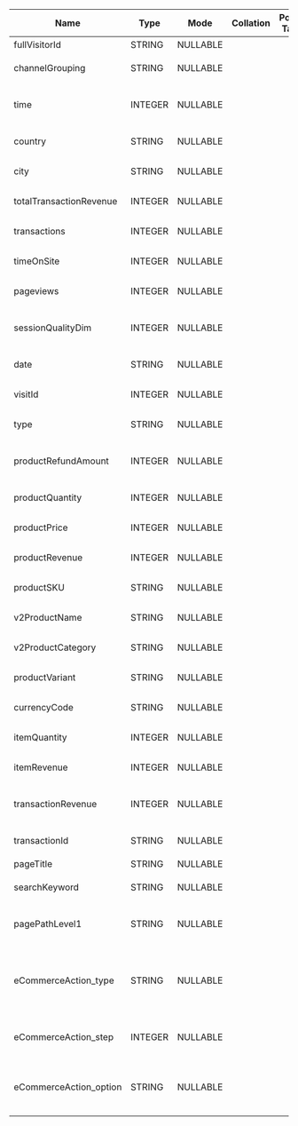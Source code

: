 |Name                       |Type       |Mode       |Collation|Policy Tags|Description|
|-----|-----|-----|-----|-----|-----|
|fullVisitorId	            |STRING	    |NULLABLE	|||고유한 방문자 ID입니다.|	
|channelGrouping	        |STRING	    |NULLABLE	|||이 보기의 최종 사용자 세션과 연결된 기본 채널 그룹입니다.|	
|time	                    |INTEGER	|NULLABLE	|||이 조회가 등록된 visitStartTime 이후 경과한 시간(단위: 밀리초)입니다. 첫 번째 조회의 hits.time은 0입니다.hits.time|
|country	                |STRING	    |NULLABLE	|||세션이 발생한 국가입니다(IP 주소 기준).geoNetwork.country|	
|city	                    |STRING	    |NULLABLE	|||IP 주소 또는 지역 ID에서 가져온 사용자의 도시입니다.geoNetwork.city	|
|totalTransactionRevenue	|INTEGER	|NULLABLE	|||애널리틱스로 전달된 값으로 표시되는 총 거래 수익.totals.totalTransactionRevenue	|
|transactions	            |INTEGER	|NULLABLE	|||세션 내의 총 전자상거래 수입니다.totals.transactions	|
|timeOnSite	                |INTEGER	|NULLABLE	|||총 세션 시간입니다(단위: 초).totals.timeOnSite	|
|pageviews	                |INTEGER	|NULLABLE	|||세션 내의 총 페이지뷰 수입니다.totals.pageviews	|
|sessionQualityDim	        |INTEGER	|NULLABLE	|||각 세션이 거래에 얼마나 근접했는지를 보여주는 추정치입니다.totals.sessionQualityDim 	|
|date	                    |STRING	    |NULLABLE	|||YYYYMMDD 형식으로 표시되는 세션 날짜입니다.	|
|visitId	                |INTEGER	|NULLABLE	|||이 필드는 더 이상 사용되지 않습니다. 대신 'fullVisitorId'를 사용합니다.|	
|type	                    |STRING	    |NULLABLE	|||조회 유형입니다(예: '페이지', '거래', '품목', '이벤트', '소셜', '앱뷰', '예외').hits.type	|
|productRefundAmount	    |INTEGER	|NULLABLE	|||애널리틱스로 전달된 값으로 표시되는 제품 환불 과정의 처리 금액.hits.product.productRefundAmount|	
|productQuantity	        |INTEGER	|NULLABLE	|||구매된 제품의 수량입니다.hits.product.productQuantity|	
|productPrice	            |INTEGER	|NULLABLE	|||애널리틱스로 전달된 값으로 표시되는 제품 가격.hits.product.productPrice|	
|productRevenue	            |INTEGER	|NULLABLE	|||애널리틱스로 전달된 값으로 표시되는 제품 수익.hits.product.productRevenue|	
|productSKU	                |STRING	    |NULLABLE	|||제품 SKU입니다.hits.product.productSKU|	
|v2ProductName	            |STRING	    |NULLABLE	|||제품명입니다.hits.product.v2ProductName|	
|v2ProductCategory	        |STRING	    |NULLABLE	|||상품 카테고리입니다.hits.product.v2ProductCategory|	
|productVariant	            |STRING	    |NULLABLE	|||유사 제품입니다.hits.product.productVariant|	
|currencyCode	            |STRING	    |NULLABLE	|||거래에 대한 현지 통화 코드입니다.hits.transaction.currencyCode|	
|itemQuantity	            |INTEGER	|NULLABLE	|||판매된 제품의 수량입니다.hits.item.itemQuantity|	
|itemRevenue	            |INTEGER	|NULLABLE	|||애널리틱스로 전달된 값으로 표시되는 총 상품 수익.hits.item.itemRevenue|	
|transactionRevenue	        |INTEGER	|NULLABLE	|||애널리틱스로 전달된 값으로 표시되는 총 거래 수익.hits.transaction.transactionRevenue|	
|transactionId	            |STRING	    |NULLABLE	|||전자상거래의 거래 ID입니다.hits.transaction.transactionId|	
|pageTitle	                |STRING	    |NULLABLE	|||페이지 제목입니다.hits.page.pageTitle|	
|searchKeyword	            |STRING	    |NULLABLE	|||검색결과 페이지인 경우 입력한 키워드입니다.hits.page.searchKeyword|	
|pagePathLevel1	            |STRING	    |NULLABLE	|||pagePath의 첫 번째 계층구조 수준에서 모든 페이지 경로를 롤업하는 측정기준입니다.hits.page.pagePathLevel1|	
|eCommerceAction_type	    |STRING	    |NULLABLE	|||액션 유형입니다. 제품 목록:1,제품 세부정보:2,장바구니에 제품 추가:3,장바구니에서 제품 삭제:4,결제:5,구매 완료:6,구매 환불:7,결제 옵션:8,알 수 없음:0.hits.eCommerceAction.action_type|	
|eCommerceAction_step	    |INTEGER	|NULLABLE	|||조회를 이용해 결제 단계가 지정될 경우 이 필드에 값이 입력됩니다.hits.eCommerceAction.step|	
|eCommerceAction_option	    |STRING	    |NULLABLE   |||이 필드에는 결제 옵션이 지정될 경우에 값이 들어갑니다. 예를 들어 배송 옵션에 'Fedex'가 표시될 수 있습니다.hits.eCommerceAction.option|	